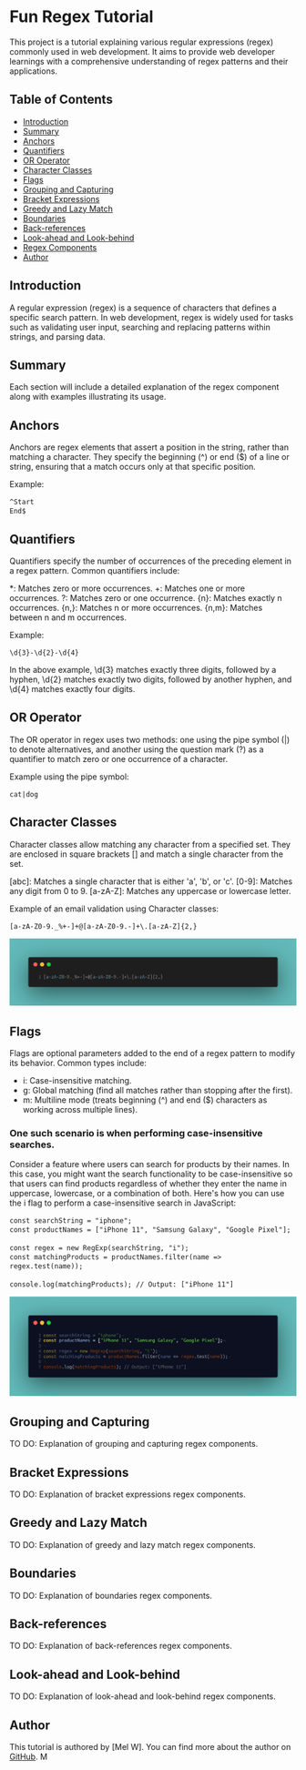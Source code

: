 # Fun Regex Tutorial

This project is a tutorial explaining various regular expressions (regex) commonly used in web development. It aims to provide web developer learnings with a comprehensive understanding of regex patterns and their applications.

## Table of Contents

- [Introduction](#introduction)
- [Summary](#summary)
- [Anchors](#anchors)
- [Quantifiers](#quantifiers)
- [OR Operator](#or-operator)
- [Character Classes](#character-classes)
- [Flags](#flags)
- [Grouping and Capturing](#grouping-and-capturing)
- [Bracket Expressions](#bracket-expressions)
- [Greedy and Lazy Match](#greedy-and-lazy-match)
- [Boundaries](#boundaries)
- [Back-references](#back-references)
- [Look-ahead and Look-behind](#look-ahead-and-look-behind)
- [Regex Components](#regex-components)
- [Author](#author)

## Introduction

A regular expression (regex) is a sequence of characters that defines a specific search pattern. In web development, regex is widely used for tasks such as validating user input, searching and replacing patterns within strings, and parsing data.

## Summary

Each section will include a detailed explanation of the regex component along with examples illustrating its usage.

## Anchors

Anchors are regex elements that assert a position in the string, rather than matching a character. They specify the beginning (^) or end ($) of a line or string, ensuring that a match occurs only at that specific position.

Example:

```regex
^Start
End$
```

## Quantifiers

Quantifiers specify the number of occurrences of the preceding element in a regex pattern. Common quantifiers include:

\*: Matches zero or more occurrences.
+: Matches one or more occurrences.
?: Matches zero or one occurrence.
{n}: Matches exactly n occurrences.
{n,}: Matches n or more occurrences.
{n,m}: Matches between n and m occurrences.

Example:

```regex
\d{3}-\d{2}-\d{4}
```

In the above example, \d{3} matches exactly three digits, followed by a hyphen, \d{2} matches exactly two digits, followed by another hyphen, and \d{4} matches exactly four digits.

## OR Operator

The OR operator in regex uses two methods: one using the pipe symbol (|) to denote alternatives, and another using the question mark (?) as a quantifier to match zero or one occurrence of a character.

Example using the pipe symbol:

```regex
cat|dog
```

## Character Classes

Character classes allow matching any character from a specified set. They are enclosed in square brackets [] and match a single character from the set.

[abc]: Matches a single character that is either 'a', 'b', or 'c'.
[0-9]: Matches any digit from 0 to 9.
[a-zA-Z]: Matches any uppercase or lowercase letter.

Example of an email validation using Character classes:

```
[a-zA-Z0-9._%+-]+@[a-zA-Z0-9.-]+\.[a-zA-Z]{2,}
```

[![Email Validation](./assets/quantifier-email-validation.png)](./assets/quantifier-email-validation.png)

## Flags

Flags are optional parameters added to the end of a regex pattern to modify its behavior. Common types include:

- i: Case-insensitive matching.
- g: Global matching (find all matches rather than stopping after the first).
- m: Multiline mode (treats beginning (^) and end ($) characters as working across multiple lines).

### One such scenario is when performing case-insensitive searches.

Consider a feature where users can search for products by their names. In this case, you might want the search functionality to be case-insensitive so that users can find products regardless of whether they enter the name in uppercase, lowercase, or a combination of both.
Here's how you can use the i flag to perform a case-insensitive search in JavaScript:

```
const searchString = "iphone";
const productNames = ["iPhone 11", "Samsung Galaxy", "Google Pixel"];

const regex = new RegExp(searchString, "i");
const matchingProducts = productNames.filter(name => regex.test(name));

console.log(matchingProducts); // Output: ["iPhone 11"]
```

[![Flags-Case-Sensitive](./assets/flags-search-case-sensitive.png)](./assets/flags-search-case-sensitive.png)

## Grouping and Capturing

TO DO: Explanation of grouping and capturing regex components.

## Bracket Expressions

TO DO: Explanation of bracket expressions regex components.

## Greedy and Lazy Match

TO DO: Explanation of greedy and lazy match regex components.

## Boundaries

TO DO: Explanation of boundaries regex components.

## Back-references

TO DO: Explanation of back-references regex components.

## Look-ahead and Look-behind

TO DO: Explanation of look-ahead and look-behind regex components.

## Author

This tutorial is authored by [Mel W]. You can find more about the author on [GitHub](https://github.com/Mwrightvet).
M
